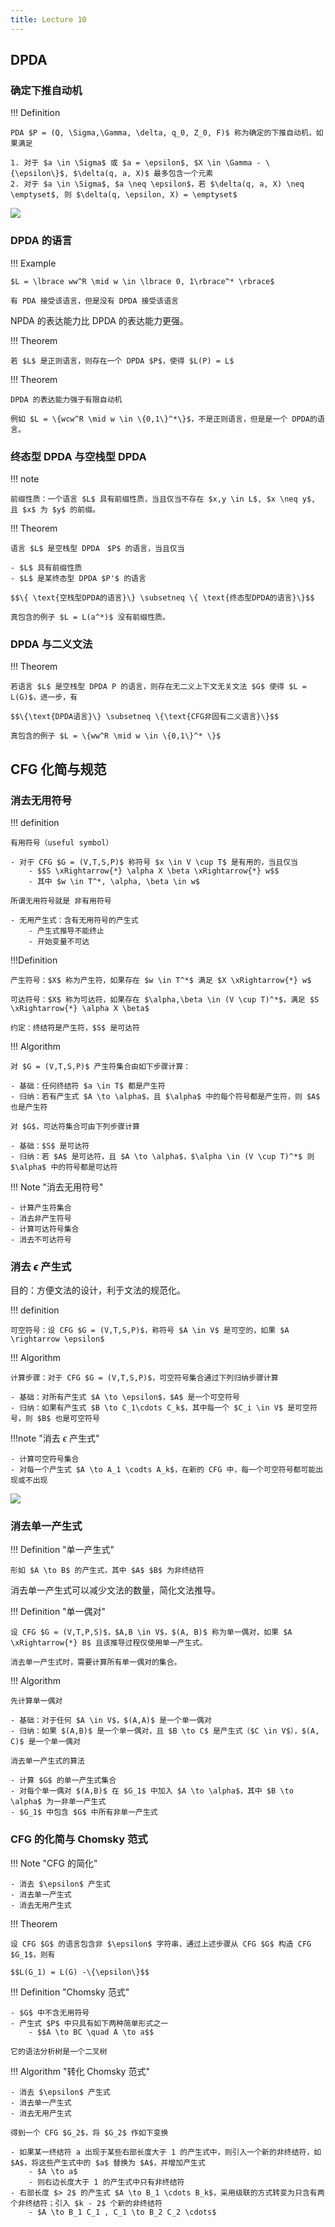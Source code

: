```yaml
---
title: Lecture 10
---
```


## DPDA


### 确定下推自动机

!!! Definition

    PDA $P = (Q, \Sigma,\Gamma, \delta, q_0, Z_0, F)$ 称为确定的下推自动机，如果满足
    
    1. 对于 $a \in \Sigma$ 或 $a = \epsilon$, $X \in \Gamma - \{\epsilon\}$, $\delta(q, a, X)$ 最多包含一个元素
    2. 对于 $a \in \Sigma$, $a \neq \epsilon$，若 $\delta(q, a, X) \neq \emptyset$, 则 $\delta(q, \epsilon, X) = \emptyset$
   
![](source/10-1.png)

### DPDA 的语言

!!! Example

    $L = \lbrace ww^R \mid w \in \lbrace 0, 1\rbrace^* \rbrace$

    有 PDA 接受该语言，但是没有 DPDA 接受该语言

NPDA 的表达能力比 DPDA 的表达能力更强。

!!! Theorem

    若 $L$ 是正则语言，则存在一个 DPDA $P$，使得 $L(P) = L$

!!! Theorem 

    DPDA 的表达能力强于有限自动机

    例如 $L = \{wcw^R \mid w \in \{0,1\}^*\}$，不是正则语言，但是是一个 DPDA的语言。

### 终态型 DPDA 与空栈型 DPDA

!!! note

    前缀性质：一个语言 $L$ 具有前缀性质，当且仅当不存在 $x,y \in L$, $x \neq y$, 且 $x$ 为 $y$ 的前缀。

!!! Theorem

    语言 $L$ 是空栈型 DPDA　$P$ 的语言，当且仅当

    - $L$ 具有前缀性质
    - $L$ 是某终态型 DPDA $P'$ 的语言

    $$\{ \text{空栈型DPDA的语言}\} \subsetneq \{ \text{终态型DPDA的语言}\}$$

    真包含的例子 $L = L(a^*)$ 没有前缀性质。

### DPDA 与二义文法

!!! Theorem

    若语言 $L$ 是空栈型 DPDA P 的语言，则存在无二义上下文无关文法 $G$ 使得 $L = L(G)$，进一步，有

    $$\{\text{DPDA语言}\} \subsetneq \{\text{CFG非固有二义语言}\}$$

    真包含的例子 $L = \{ww^R \mid w \in \{0,1\}^* \}$

## CFG 化简与规范

### 消去无用符号

!!! definition

    有用符号（useful symbol）

    - 对于 CFG $G = (V,T,S,P)$ 称符号 $x \in V \cup T$ 是有用的，当且仅当 
        - $$S \xRightarrow{*} \alpha X \beta \xRightarrow{*} w$$
        - 其中 $w \in T^*, \alpha, \beta \in w$

    所谓无用符号就是 非有用符号

    - 无用产生式：含有无用符号的产生式
        - 产生式推导不能终止
        - 开始变量不可达

!!!Definition

    产生符号：$X$ 称为产生符，如果存在 $w \in T^*$ 满足 $X \xRightarrow{*} w$

    可达符号：$X$ 称为可达符，如果存在 $\alpha,\beta \in (V \cup T)^*$，满足 $S \xRightarrow{*} \alpha X \beta$

    约定：终结符是产生符，$S$ 是可达符

!!! Algorithm

    对 $G = (V,T,S,P)$ 产生符集合由如下步骤计算：
    
    - 基础：任何终结符 $a \in T$ 都是产生符
    - 归纳：若有产生式 $A \to \alpha$，且 $\alpha$ 中的每个符号都是产生符，则 $A$ 也是产生符

    对 $G$，可达符集合可由下列步骤计算
    
    - 基础：$S$ 是可达符
    - 归纳：若 $A$ 是可达符，且 $A \to \alpha$，$\alpha \in (V \cup T)^*$ 则 $\alpha$ 中的符号都是可达符
  
!!! Note "消去无用符号"

    - 计算产生符集合
    - 消去非产生符号
    - 计算可达符号集合
    - 消去不可达符号


### 消去 $\epsilon$ 产生式

目的：方便文法的设计，利于文法的规范化。

!!! definition

    可空符号：设 CFG $G = (V,T,S,P)$，称符号 $A \in V$ 是可空的，如果 $A \rightarrow \epsilon$

!!! Algorithm

    计算步骤：对于 CFG $G = (V,T,S,P)$，可空符号集合通过下列归纳步骤计算

    - 基础：对所有产生式 $A \to \epsilon$，$A$ 是一个可空符号
    - 归纳：如果有产生式 $B \to C_1\cdots C_k$，其中每一个 $C_i \in V$ 是可空符号，则 $B$ 也是可空符号

!!!note "消去 $\epsilon$ 产生式"

    - 计算可空符号集合
    - 对每一个产生式 $A \to A_1 \codts A_k$，在新的 CFG 中，每一个可空符号都可能出现或不出现

![](source/10-2.png)

### 消去单一产生式

!!! Definition "单一产生式"

    形如 $A \to B$ 的产生式，其中 $A$ $B$ 为非终结符

消去单一产生式可以减少文法的数量，简化文法推导。

!!! Definition "单一偶对"

    设 CFG $G = (V,T,P,S)$，$A,B \in V$，$(A, B)$ 称为单一偶对，如果 $A \xRightarrow{*} B$ 且该推导过程仅使用单一产生式。

    消去单一产生式时，需要计算所有单一偶对的集合。

!!! Algorithm

    先计算单一偶对
  
    - 基础：对于任何 $A \in V$，$(A,A)$ 是一个单一偶对
    - 归纳：如果 $(A,B)$ 是一个单一偶对，且 $B \to C$ 是产生式（$C \in V$），$(A, C)$ 是一个单一偶对

    消去单一产生式的算法

    - 计算 $G$ 的单一产生式集合
    - 对每个单一偶对 $(A,B)$ 在 $G_1$ 中加入 $A \to \alpha$，其中 $B \to \alpha$ 为一非单一产生式
    - $G_1$ 中包含 $G$ 中所有非单一产生式

### CFG 的化简与 Chomsky 范式

!!! Note "CFG 的简化"

    - 消去 $\epsilon$ 产生式
    - 消去单一产生式
    - 消去无用产生式

!!! Theorem

    设 CFG $G$ 的语言包含非 $\epsilon$ 字符串，通过上述步骤从 CFG $G$ 构造 CFG $G_1$，则有

    $$L(G_1) = L(G) -\{\epsilon\}$$

!!! Definition "Chomsky 范式"

    - $G$ 中不含无用符号
    - 产生式 $P$ 中只具有如下两种简单形式之一
        - $$A \to BC \quad A \to a$$

    它的语法分析树是一个二叉树

!!! Algorithm "转化 Chomsky 范式"

    - 消去 $\epsilon$ 产生式
    - 消去单一产生式
    - 消去无用产生式

    得到一个 CFG $G_2$，将 $G_2$ 作如下变换

    - 如果某一终结符 a 出现于某些右部长度大于 1 的产生式中，则引入一个新的非终结符，如 $A$，将这些产生式中的 $a$ 替换为 $A$，并增加产生式
        - $A \to a$
        - 则右边长度大于 1 的产生式中只有非终结符
    - 右部长度 $> 2$ 的产生式 $A \to B_1 \cdots B_k$，采用级联的方式转变为只含有两个非终结符；引入 $k - 2$ 个新的非终结符
        - $A \to B_1 C_1 , C_1 \to B_2 C_2 \cdots$

